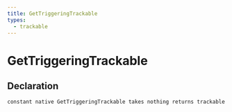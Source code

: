 ```yaml
---
title: GetTriggeringTrackable
types:
  - trackable
---
```


# GetTriggeringTrackable

## Declaration

```jass
constant native GetTriggeringTrackable takes nothing returns trackable
```
